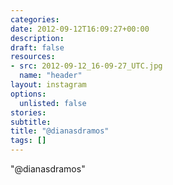 ```yaml
---
categories:
date: 2012-09-12T16:09:27+00:00
description:
draft: false
resources:
- src: 2012-09-12_16-09-27_UTC.jpg
  name: "header"
layout: instagram
options:
  unlisted: false
stories:
subtitle:
title: "@dianasdramos"
tags: []
---
```


"@dianasdramos"
